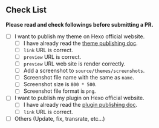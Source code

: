 ## Check List

**Please read and check followings before submitting a PR.**

- [ ] I want to publish my theme on Hexo official website.
    - [ ] I have already read the [theme publishing doc](https://hexo.io/docs/themes#Publishing).
    - [ ] `link` URL is correct.
    - [ ] `preview` URL is correct.
    - [ ] `preview` URL web site is render correctly.
    - [ ] Add a screenshot to `source/themes/screenshots`.
    - [ ] Screenshot file name with the same as `name`.
    - [ ] Screenshot size is `800 * 500`.
    - [ ] Screenshot file format is `png`.
- [ ] I want to publish my plugin on Hexo official website.
    - [ ] I have already read the [plugin publishing doc](https://hexo.io/docs/plugins#Publishing).
    - [ ] `link` URL is correct.
- [ ] Others (Update, fix, transrate, etc...)

<!-- 
    Thank you for publishing your work on Hexo site!
    
    If you also would like to become a Hexojs org memeber, here is the opportunity. Simply transfer your repo into Hexojs org, and you will become hexojs member. You could still be the repo admin, but also gain access to hexojs other repoes. 
    
    There are several benefits to do so:
    1. Become Hexojs org member, and gain access to all hexojs repos.
    2. Other Hexojs members could help to maintain issues and review PRs.
    3. More wait you to discover... :)
    
    Please contact hi@abnerchou.me if you are interested in this opportunity.
-->
